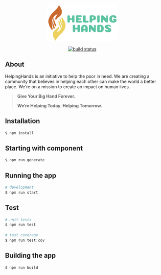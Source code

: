 <p align="center">
  <img width="230" height="120" src="./src/assets/images/logo.png"/>
</p>

<div align="center">
  
  <a href="">![build status](https://github.com/vikassharma96/helping-hands/actions/workflows/build.yml/badge.svg)</a>
 </div>

## About

HelpingHands is an initiative to help the poor in need. We are creating a community that believes in helping each other can make the world a better place.
We're on a mission to create an impact on human lives.

> **Give Your Big Hand Forever.**
>
> **We’re Helping Today. Helping Tomorrow.**

## Installation

```bash
$ npm install
```

## Starting with component

```bash
$ npm run generate
```

## Running the app

```bash
# development
$ npm run start
```

## Test

```bash
# unit tests
$ npm run test

# test coverage
$ npm run test:cov
```

## Building the app

```bash
$ npm run build
```
